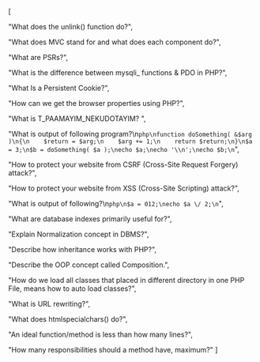 [

"What does the unlink() function do?",

"What does MVC stand for and what does each component do?",

"What are PSRs?",

"What is the difference between mysqli_ functions & PDO in PHP?",

"What Is a Persistent Cookie?",

"How can we get the browser properties using PHP?",

"What is T_PAAMAYIM_NEKUDOTAYIM? ",

"What is output of following program?\n```php\nfunction doSomething( &$arg )\n{\n    $return = $arg;\n    $arg += 1;\n    return $return;\n}\n$a = 3;\n$b = doSomething( $a );\necho $a;\necho '\\n';\necho $b;\n```",

"How to protect your website from CSRF (Cross-Site Request Forgery) attack?",

"How to protect your website from XSS (Cross-Site Scripting) attack?",

"What is output of following?\n```php\n$a = 012;\necho $a \/ 2;\n```",

"What are database indexes primarily useful for?",

"Explain Normalization concept in DBMS?",

"Describe how inheritance works with PHP?",

"Describe the OOP concept called Composition.",

"How do we load all classes that placed in different directory in one PHP File, means how to auto load classes?",

"What is URL rewriting?",

"What does htmlspecialchars() do?",

"An ideal function/method is less than how many lines?",

"How many responsibilities should a method have, maximum?"
]